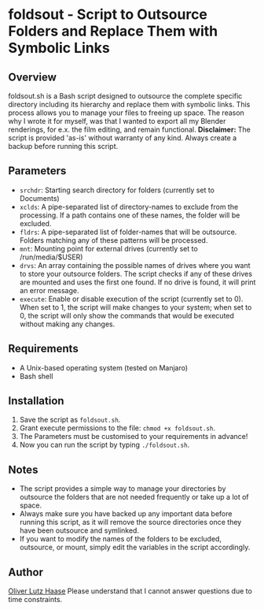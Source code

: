 # foldsout - Script to Outsource Folders and Replace Them with Symbolic Links

## Overview

foldsout.sh is a Bash script designed to outsource the complete specific directory including its hierarchy and replace them with symbolic links. This process allows you to manage your files to freeing up space. The reason why I wrote it for myself, was that I wanted to export all my Blender renderings, for e.x. the film editing, and remain functional.
**Disclaimer:** The script is provided 'as-is' without warranty of any kind. Always create a backup before running this script.

## Parameters

- `srchdr`: Starting search directory for folders (currently set to Documents)
- `xclds`: A pipe-separated list of directory-names to exclude from the processing. If a path contains one of these names, the folder will be excluded.
- `fldrs`: A pipe-separated list of folder-names that will be outsource. Folders matching any of these patterns will be processed.
- `mnt`: Mounting point for external drives (currently set to /run/media/$USER)
- `drvs`: An array containing the possible names of drives where you want to store your outsource folders. The script checks if any of these drives are mounted and uses the first one found. If no drive is found, it will print an error message.
- `execute`: Enable or disable execution of the script (currently set to 0). When set to 1, the script will make changes to your system; when set to 0, the script will only show the commands that would be executed without making any changes.

## Requirements

- A Unix-based operating system (tested on Manjaro)
- Bash shell

## Installation

1. Save the script as `foldsout.sh`.
2. Grant execute permissions to the file: `chmod +x foldsout.sh`.
3. The Parameters must be customised to your requirements in advance!
4. Now you can run the script by typing `./foldsout.sh`.

## Notes

- The script provides a simple way to manage your directories by outsource the folders that are not needed frequently or take up a lot of space.
- Always make sure you have backed up any important data before running this script, as it will remove the source directories once they have been outsource and symlinked.
- If you want to modify the names of the folders to be excluded, outsource, or mount, simply edit the variables in the script accordingly.

## Author

[Oliver Lutz Haase](https://www.olh.de)
Please understand that I cannot answer questions due to time constraints.
